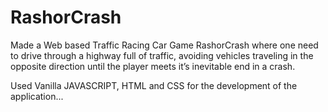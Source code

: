 # RashorCrash
Made a Web based Traffic Racing Car Game RashorCrash where one need to drive through a highway full of traffic,
avoiding vehicles traveling in the opposite direction until the player meets it’s inevitable end in a crash.

Used Vanilla JAVASCRIPT, HTML and CSS for the development of the application...

